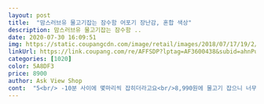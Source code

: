 ```yaml
---
layout: post 
title:  "맘스러브유 물고기잡는 잠수함 어포기 장난감, 혼합 색상" 
description: 맘스러브유 물고기잡는 잠수함 ..
date: 2020-07-30 16:09:51 
img: https://static.coupangcdn.com/image/retail/images/2018/07/17/19/2/d0597bb2-0a98-48f2-9f9d-17dedd11e117.jpg 
linkUrl: https://link.coupang.com/re/AFFSDP?lptag=AF3600438&subid=ahnPublicAsk&pageKey=111268069&itemId=335159590&vendorItemId=4778479003&traceid=V0-113-ce048c6e82da005f 
categories: [1020] 
color: 5A8DF3 
price: 8900 
author: Ask View Shop 
cont:  "5<br/> -10분 사이에 몇마리씩 잡히더라고요<br/>8,990원에 물고기 잡으니 너무 좋아요!!<br/>간식으로 라면끓여먹고 다시 가서 확인해봤는데도<br/>계곡가서 물고기 잡겠다고 물고기 많은곳에 둬봤는데 .<br/>.<br/><br/>계속 물놀이 갈때마다 들고 다닐것같아요 ㅎㅎ<br/>고민하다 구매했는데<br/>괜찮네요 ^^ 잘 쓰고 있어요 ㅎㅎ<br/>그 안에 있는 미끼통도 사라졌어요ㅜ(혹시 미끼통만 따로 구매 가능할까요?<br/>그걸 아이가 좋다고 잠수함통에 넣어놀기도 했구요 ㅎㅎ<br/>그냥 들고 다른 장난감을 안에 넣고 물놀이가서 놀기도 하구요<br/>그냥 통만 덩그러니 물에 담궈 놨더니 ㅋㅋㅋㅋ<br/>그럼 아이가 더 좋아할거같아요 ㅎㅎ<br/>그부분만 조심하면 좋을것같아요 ㅎㅎ<br/>근데 떨어뜨리면 금방 쉽게 깨지긴 하겠어요 ^^<br/>긴가민가하면서 구매했는데<br/>꼭 물고기를 잡아봐야겠어요 ㅎㅎ<br/>너무 쉽게 잡아서 허무한감도 있지만<br/>놓고 그 다음날 갔더니 누가 건드려놨는지ㅜ<br/>다음에 물놀이갈땐 물고기밥도 챙겨가서<br/>돌아다니는 물고기들이 많이 보여서<br/>들고 물놀이 가봤는데<br/>들어가질 않네요 ㅎㅎ<br/>떨어뜨리면 잘 깨진다는 후기도 있고<br/>떨어뜨리면 잘 깨질것같아요 ^^<br/>막 널부러져 있었네요ㅜ<br/>만족합니다 ㅎㅎ<br/>모양도 이쁘고<br/>물고기가 잘 들어갈거같아요 ^^<br/>물고기는 없었어요 ^^<br/>물고기들도 생각이 있는지<br/>물고기를 잡지않더라도 물놀이할때 너무너무 좋아하네요 ㅎㅎ<br/>물고기밥을 위에 좀 넣어줘야하는데<br/>물속에 담궈놓고<br/>밥을 못 챙겨가서 아무것도 안 넣어두고<br/>배송은 역시나 새벽배송으로 빨랐구요<br/>보기에도 잘 깨져보이기도 해서<br/>빵 작게 뜯어서 몇개 넣어주고<br/>아무래도 아이들이 만지는 제품이니 얇은? 플라스틱같아서<br/>아이들이 물놀이 갔다가 다른 아이들이 족대로 물고기 잡는거 보고 무지 부러워했는데 족대가 가격이 저렴하지 않더라고요<br/>아이들이 정말 좋아 했어요<br/>아이들이 참 좋아할 상품이네요 ^^<br/>아직 깨지진않았어요 ^^<br/>애기아빠가 그냥 잡아줬어요 ㅎㅎ<br/>어항처럼 ... <br/> ㅎㅎ<br/>요거 하나 있어서 세시간정도 물놀이 잘하고 왔어요<br/>요런 어포기로 물고기 잡아본적이 없어서<br/>위에 뚜껑이 열려서 물고기밥을 넣어두면<br/>유량이 적은곳 너무 깊지 않은곳 대충 살펴보니 물고기들이 많이 몰려있는곳  이라고 생각되는곳에 놓았더니<br/>음 ㅠㅠ<br/>이번 여름에 깨지지만 않는다면<br/>이제 집앞에 계곡 갈때는 꼭 들고나가려고요<br/>일단 잠수함 모양이라<br/>일단 잠수함 모양이라서<br/>잘 잡힐까 궁금했는데  가격이 나쁘지 않아서 주문했어요<br/>저는 아이가 2번정도 떨어뜨리긴했는데<br/>저희는 물고기를 한마리도 못 잡았습니다 ㅠㅠ<br/>좋다고 들고다니면서 잘 가지고 노네요 ^^<br/>집근처에 작은 계곡이 있어서 물고기 잡으러 다녀왔네요<br/>최고예요^^ 저희는 물고기 먹이를 뭉쳐서 미끼로 쓰고 계곡 쪽에 놨는데 물고기가 진짜 잡히네요^^<br/>휴 다행이라며 바로 확인해보았어요 ㅎㅎ<br/>" 
---
```


